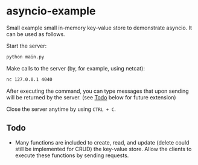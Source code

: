 # asyncio-example

Small example small in-memory key-value store to demonstrate asyncio. It can be used as follows.

Start the server:
```bash
python main.py
```

Make calls to the server (by, for example, using netcat):
```bash
nc 127.0.0.1 4040
```

After executing the command, you can type messages that upon sending will be returned by the server. (see [Todo](#todo) below for future extension)

Close the server anytime by using `CTRL + C`.

## <a name="todo">Todo</a>
* Many functions are included to create, read, and update (delete could still be implemented for CRUD) the key-value store. Allow the clients to execute these functions by sending requests.